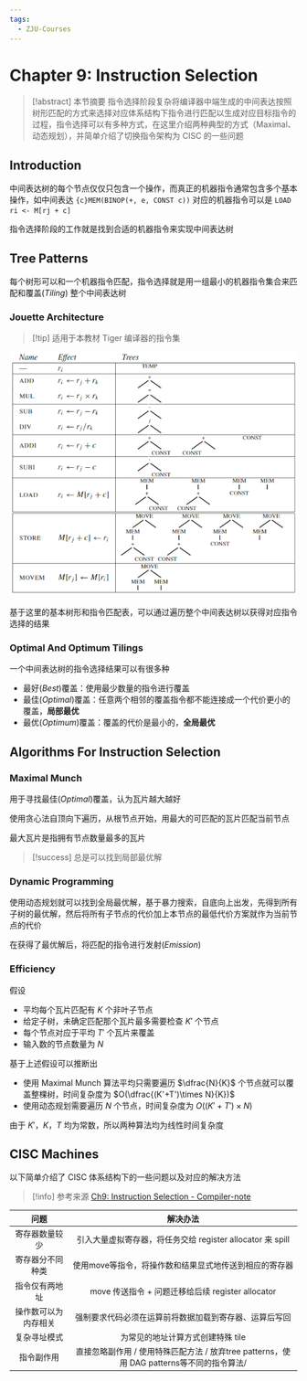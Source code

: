 ```yaml
---
tags:
  - ZJU-Courses
---
```


# Chapter 9: Instruction Selection

> [!abstract] 本节摘要
> 指令选择阶段复杂将编译器中端生成的中间表达按照树形匹配的方式来选择对应体系结构下指令进行匹配以生成对应目标指令的过程，指令选择可以有多种方式，在这里介绍两种典型的方式（Maximal、动态规划），并简单介绍了切换指令架构为 CISC 的一些问题

## Introduction

中间表达树的每个节点仅仅只包含一个操作，而真正的机器指令通常包含多个基本操作，如中间表达 `{c}MEM(BINOP(+, e, CONST c))` 对应的机器指令可以是 `LOAD ri <- M[rj + c]`

指令选择阶段的工作就是找到合适的机器指令来实现中间表达树

## Tree Patterns

每个树形可以和一个机器指令匹配，指令选择就是用一组最小的机器指令集合来匹配和覆盖(*Tiling*) 整个中间表达树

### Jouette Architecture

> [!tip] 适用于本教材 Tiger 编译器的指令集

![Jouette Architecture](assets/Jouette.png)

基于这里的基本树形和指令匹配表，可以通过遍历整个中间表达树以获得对应指令选择的结果

### Optimal And Optimum Tilings

一个中间表达树的指令选择结果可以有很多种

- 最好(*Best*)覆盖：使用最少数量的指令进行覆盖
- 最佳(*Optimal*)覆盖：任意两个相邻的覆盖指令都不能连接成一个代价更小的覆盖，**局部最优**
- 最优(*Optimum*)覆盖：覆盖的代价是最小的，**全局最优**

## Algorithms For Instruction Selection

### Maximal Munch

用于寻找最佳(*Optimal*)覆盖，认为瓦片越大越好

使用贪心法自顶向下遍历，从根节点开始，用最大的可匹配的瓦片匹配当前节点

最大瓦片是指拥有节点数量最多的瓦片

> [!success] 总是可以找到局部最优解

### Dynamic Programming

使用动态规划就可以找到全局最优解，基于暴力搜索，自底向上出发，先得到所有子树的最优解，然后将所有子节点的代价加上本节点的最低代价方案就作为当前节点的代价

在获得了最优解后，将匹配的指令进行发射(*Emission*)

### Efficiency

假设

- 平均每个瓦片匹配有 $K$ 个非叶子节点
- 给定子树，未确定匹配那个瓦片最多需要检查 $K'$ 个节点
- 每个节点对应于平均 $T'$ 个瓦片来覆盖
- 输入数的节点数量为 $N$

基于上述假设可以推断出

- 使用 Maximal Munch 算法平均只需要遍历 $\dfrac{N}{K}$ 个节点就可以覆盖整棵树，时间复杂度为 $O(\dfrac{(K'+T')\times N}{K})$
- 使用动态规划需要遍历 $N$ 个节点，时间复杂度为 $O((K'+T')\times N)$

由于 $K'$，$K$，$T$ 均为常数，所以两种算法均为线性时间复杂度

## CISC Machines

以下简单介绍了 CISC 体系结构下的一些问题以及对应的解决方法

> [!info] 参考来源
> [Ch9: Instruction Selection - Compiler-note](https://compiler-note-7908cb.pages.zjusct.io/CP9/#cisc-%E5%AF%BC%E8%87%B4%E9%97%AE%E9%A2%98%E7%9A%84%E8%A7%A3%E5%86%B3%E5%8A%9E%E6%B3%95)

|         问题         |                          解决办法                          |
| :------------------: | :--------------------------------------------------------: |
|    寄存器数量较少    | 引入大量虚拟寄存器，将任务交给 register allocator 来 spill |
|   寄存器分不同种类   |   使用move等指令，将操作数和结果显式地传送到相应的寄存器   |
|    指令仅有两地址    |     move 传送指令 + 问题迁移给后续 register allocator      |
| 操作数可以为内存相关 |   强制要求代码必须在运算前将数据加载到寄存器、运算后写回   |
|     复杂寻址模式     |            为常见的地址计算方式创建特殊 tile            |
|      指令副作用      |      直接忽略副作用 / 使用特殊匹配方法 / 放弃tree patterns，使用 DAG patterns等不同的指令算法/       |

